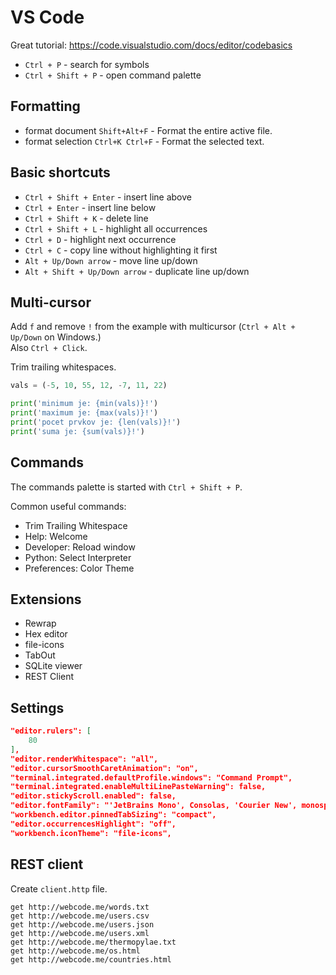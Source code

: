 # VS Code

Great tutorial: https://code.visualstudio.com/docs/editor/codebasics

- `Ctrl + P` - search for symbols
- `Ctrl + Shift + P` - open command palette

## Formatting

- format document `Shift+Alt+F` - Format the entire active file.
- format selection `Ctrl+K Ctrl+F` - Format the selected text.

## Basic shortcuts

- `Ctrl + Shift + Enter` - insert line above
- `Ctrl + Enter` - insert line below
- `Ctrl + Shift + K` - delete line
- `Ctrl + Shift + L` - highlight all occurrences
- `Ctrl + D` - highlight next occurrence
- `Ctrl + C` - copy line without highlighting it first
- `Alt + Up/Down arrow` - move line up/down
- `Alt + Shift + Up/Down arrow` - duplicate line up/down


## Multi-cursor

Add `f` and remove `!` from the example with multicursor (`Ctrl + Alt + Up/Down` on Windows.)  
Also `Ctrl + Click`.  

Trim trailing whitespaces.  

```python
vals = (-5, 10, 55, 12, -7, 11, 22)

print('minimum je: {min(vals)}!') 
print('maximum je: {max(vals)}!')   
print('pocet prvkov je: {len(vals)}!')            
print('suma je: {sum(vals)}!')
```

## Commands 

The commands palette is started with `Ctrl + Shift + P`.  

Common useful commands: 

- Trim Trailing Whitespace
- Help: Welcome
- Developer: Reload window
- Python: Select Interpreter
- Preferences: Color Theme


## Extensions

- Rewrap
- Hex editor
- file-icons
- TabOut
- SQLite viewer
- REST Client


## Settings 

```json
"editor.rulers": [
    80
],
"editor.renderWhitespace": "all",
"editor.cursorSmoothCaretAnimation": "on",
"terminal.integrated.defaultProfile.windows": "Command Prompt",
"terminal.integrated.enableMultiLinePasteWarning": false,
"editor.stickyScroll.enabled": false,
"editor.fontFamily": "'JetBrains Mono', Consolas, 'Courier New', monospace",
"workbench.editor.pinnedTabSizing": "compact",
"editor.occurrencesHighlight": "off",
"workbench.iconTheme": "file-icons",
```

## REST client

Create `client.http` file.  

```
get http://webcode.me/words.txt
get http://webcode.me/users.csv
get http://webcode.me/users.json
get http://webcode.me/users.xml
get http://webcode.me/thermopylae.txt
get http://webcode.me/os.html
get http://webcode.me/countries.html
```

